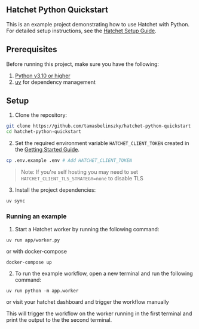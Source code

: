 ## Hatchet Python Quickstart

This is an example project demonstrating how to use Hatchet with Python. For detailed setup instructions, see the [Hatchet Setup Guide](https://docs.hatchet.run/home/setup).

## Prerequisites

Before running this project, make sure you have the following:

1. [Python v3.10 or higher](https://www.python.org/downloads/)
2. [uv](https://docs.astral.sh/uv/getting-started/installation/) for dependency management

## Setup

1. Clone the repository:

```bash
git clone https://github.com/tamasbelinszky/hatchet-python-quickstart
cd hatchet-python-quickstart
```

2. Set the required environment variable `HATCHET_CLIENT_TOKEN` created in the [Getting Started Guide](https://docs.hatchet.run/home/hatchet-cloud-quickstart).

```bash
cp .env.example .env # Add HATCHET_CLIENT_TOKEN
```

> Note: If you're self hosting you may need to set `HATCHET_CLIENT_TLS_STRATEGY=none` to disable TLS

3. Install the project dependencies:

```bash
uv sync
```

### Running an example

1. Start a Hatchet worker by running the following command:

```shell
uv run app/worker.py
```

or with docker-compose

```shell
docker-compose up
```

2. To run the example workflow, open a new terminal and run the following command:

```shell
uv run python -m app.worker
```

or visit your hatchet dashboard and trigger the workflow manually

This will trigger the workflow on the worker running in the first terminal and print the output to the the second terminal.
